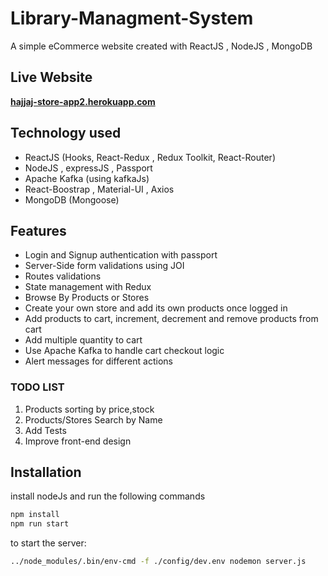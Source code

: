 # Library-Managment-System
A simple eCommerce website created with ReactJS , NodeJS , MongoDB  

## Live Website
**[hajjaj-store-app2.herokuapp.com](https://hajjaj-store-app2.herokuapp.com/)**

## Technology used
- ReactJS (Hooks, React-Redux , Redux Toolkit, React-Router)
- NodeJS , expressJS , Passport 
- Apache Kafka (using kafkaJs)
- React-Boostrap , Material-UI , Axios
- MongoDB (Mongoose)

## Features
- Login and Signup authentication with passport
- Server-Side form validations using JOI
- Routes validations
- State management with Redux
- Browse By Products or Stores
- Create your own store and add its own products once logged in
- Add products to cart, increment, decrement and remove products from cart
- Add multiple quantity to cart
- Use Apache Kafka to handle cart checkout logic
- Alert messages for different actions

### TODO LIST

1. Products sorting by price,stock 
2. Products/Stores Search by Name
4. Add Tests 
5. Improve front-end design

## Installation

install nodeJs and run the following commands

```bash
npm install
npm run start
```
to start the server: 
```bash
../node_modules/.bin/env-cmd -f ./config/dev.env nodemon server.js
```



